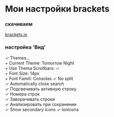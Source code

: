 # Мои настройки brackets

### скачиваем
[brackets.io](brackets.io)

### настройка 'Вид'
✓ Themes...  
    + Current Theme: Tomorrow Night  
    + Use Thema Scrollbars: ✓  
    + Font Size: 14px  
    + Font Famili: Consolas
✓ No split  
✓ Automatically close search  
✓ Подсвечивать активную строку  
✓ Номера строк  
✓ Заворачивать строки  
✓ Анализировать при сохранении  
✓ Show secondary icons
✓ Ionicons